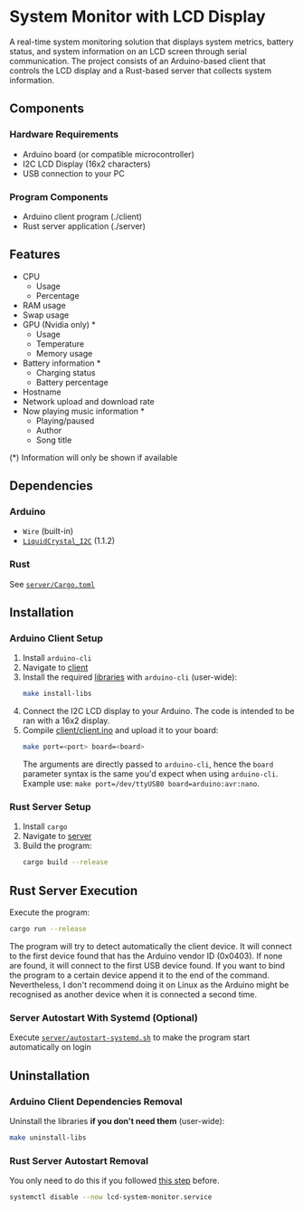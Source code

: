 # System Monitor with LCD Display

A real-time system monitoring solution that displays system metrics, battery status, and system information on an LCD screen through serial communication. The project consists of an Arduino-based client that controls the LCD display and a Rust-based server that collects system information.

## Components

### Hardware Requirements
- Arduino board (or compatible microcontroller)
- I2C LCD Display (16x2 characters)
- USB connection to your PC

### Program Components
- Arduino client program (./client)
- Rust server application (./server)

## Features
- CPU
  - Usage
  - Percentage
- RAM usage
- Swap usage
- GPU (Nvidia only) *
  - Usage
  - Temperature
  - Memory usage
- Battery information *
  - Charging status
  - Battery percentage
- Hostname
- Network upload and download rate
- Now playing music information *
  - Playing/paused
  - Author
  - Song title

(*) Information will only be shown if available

## Dependencies

### Arduino
- `Wire` (built-in)
- [`LiquidCrystal_I2C`](https://github.com/johnrickman/LiquidCrystal_I2C) (1.1.2)

### Rust
See [`server/Cargo.toml`](server/Cargo.toml)

## Installation

### Arduino Client Setup
1. Install `arduino-cli`
2. Navigate to [client](client)
3. Install the required [libraries](#arduino) with `arduino-cli` (user-wide):
   ```bash
   make install-libs
   ```
4. Connect the I2C LCD display to your Arduino. The code is intended to be ran with a 16x2 display.
5. Compile [client/client.ino](client/client.ino) and upload it to your board:
   ```bash
   make port=<port> board=<board>
   ```
   The arguments are directly passed to `arduino-cli`, hence the `board` parameter syntax is the same you'd expect when using `arduino-cli`. Example use: `make port=/dev/ttyUSB0 board=arduino:avr:nano`.

### Rust Server Setup
1. Install `cargo`
2. Navigate to [server](server)
3. Build the program:
   ```bash
   cargo build --release
   ```
## Rust Server Execution
Execute the program:
```bash
cargo run --release
```
The program will try to detect automatically the client device. It will connect to the first device found that has the Arduino vendor ID (0x0403). If none are found, it will connect to the first USB device found. If you want to bind the program to a certain device append it to the end of the command. Nevertheless, I don't recommend doing it on Linux as the Arduino might be recognised as another device when it is connected a second time.

### Server Autostart With Systemd (Optional)
Execute [`server/autostart-systemd.sh`](server/autostart-systemd.sh) to make the program start automatically on login

## Uninstallation

### Arduino Client Dependencies Removal
Uninstall the libraries **if you don't need them** (user-wide):
```bash
make uninstall-libs
```

### Rust Server Autostart Removal
You only need to do this if you followed [this step](#server-autostart-with-systemd-optional) before.
```bash
systemctl disable --now lcd-system-monitor.service
```
